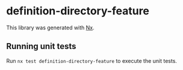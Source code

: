 # definition-directory-feature

This library was generated with [Nx](https://nx.dev).

## Running unit tests

Run `nx test definition-directory-feature` to execute the unit tests.
